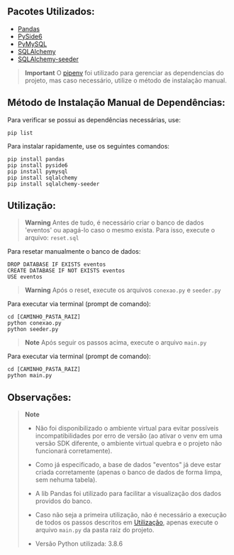 ## Pacotes Utilizados:
- [Pandas](https://pypi.org/project/pandas/)
- [PySide6](https://pypi.org/project/PySide6/)
- [PyMySQL](https://pypi.org/project/pymysql/) 
- [SQLAlchemy](https://pypi.org/project/SQLAlchemy/)
- [SQLAlchemy-seeder](https://sqlalchemy-seeder.readthedocs.io/en/latest/) 

> **Important**
> O [pipenv](https://pypi.org/project/pipenv/) foi utilizado para gerenciar as dependencias do projeto, mas caso necessário, utilize o método de instalação manual.

## Método de Instalação Manual de Dependências:

Para verificar se possui as dependências necessárias, use:
```
pip list
```

Para instalar rapidamente, use os seguintes comandos:
```
pip install pandas
pip install pyside6
pip install pymysql 
pip install sqlalchemy
pip install sqlalchemy-seeder
```

## Utilização:

> **Warning**
> Antes de tudo, é necessário criar o banco de dados 'eventos' ou apagá-lo caso o mesmo exista. Para isso, execute o arquivo: `reset.sql`
 
Para resetar manualmente o banco de dados:

```
DROP DATABASE IF EXISTS eventos
CREATE DATABASE IF NOT EXISTS eventos
USE eventos
```

> **Warning**
> Após o reset, execute os arquivos `conexao.py` e `seeder.py`

Para executar via terminal (prompt de comando):

```
cd [CAMINHO_PASTA_RAIZ]
python conexao.py
python seeder.py
```

> **Note**
> Após seguir os passos acima, execute o arquivo `main.py`

Para executar via terminal (prompt de comando):

```
cd [CAMINHO_PASTA_RAIZ]
python main.py
```


## Observações:

> **Note**
> - Não foi disponibilizado o ambiente virtual para evitar possíveis incompatibilidades por erro de versão (ao ativar o venv em uma versão SDK diferente, o ambiente virtual quebra e o projeto não funcionará corretamente).
>
> - Como já especificado, a base de dados "eventos" já deve estar criada corretamente (apenas o banco de dados de forma limpa, sem nehuma tabela).
> 
> - A lib Pandas foi utilizado para facilitar a visualização dos dados providos do banco.
>
> - Caso não seja a primeira utilização, não é necessário a execução de todos os passos descritos em [Utilização](README.md#utilização), apenas execute o arquivo `main.py` da pasta raiz do projeto.
> 
> - Versão Python utilizada: 3.8.6

